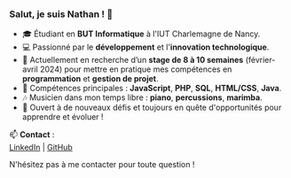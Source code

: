### Salut, je suis Nathan ! 👋

- 🎓 Étudiant en **BUT Informatique** à l'IUT Charlemagne de Nancy.
- 💻 Passionné par le **développement** et l'**innovation technologique**.
- 🌱 Actuellement en recherche d’un **stage de 8 à 10 semaines** (février-avril 2024) pour mettre en pratique mes compétences en **programmation** et **gestion de projet**.
- 🔧 Compétences principales : **JavaScript**, **PHP**, **SQL**, **HTML/CSS**, **Java**.
- 🎶 Musicien dans mon temps libre : **piano**, **percussions**, **marimba**.
- 🚀 Ouvert à de nouveaux défis et toujours en quête d'opportunités pour apprendre et évoluer !

📫 **Contact** :  
[LinkedIn](https://www.linkedin.com/in/NathanEyer) | [GitHub](https://github.com/NathanEyer)  

N'hésitez pas à me contacter pour toute question ! 
